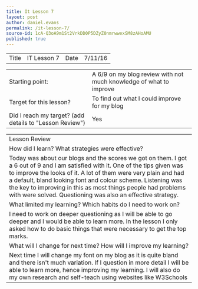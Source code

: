 ```yaml
---
title: It Lesson 7
layout: post
author: daniel.evans
permalink: /it-lesson-7/
source-id: 1cA-Q3oA9m1St2VrkDD0P5DZyZ0nmrwwexSM8zAHoAMU
published: true
---
```

<table>
  <tr>
    <td>Title</td>
    <td>IT Lesson 7</td>
    <td>Date</td>
    <td>7/11/16</td>
  </tr>
</table>


<table>
  <tr>
    <td>Starting point:</td>
    <td>A 6/9 on my blog review with not much knowledge of what to improve</td>
  </tr>
  <tr>
    <td>Target for this lesson?</td>
    <td>To find out what I could improve for my blog</td>
  </tr>
  <tr>
    <td>Did I reach my target? 
(add details to "Lesson Review")</td>
    <td>Yes </td>
  </tr>
</table>


<table>
  <tr>
    <td>Lesson Review</td>
  </tr>
  <tr>
    <td>How did I learn? What strategies were effective? </td>
  </tr>
  <tr>
    <td>Today was about our blogs and the scores we got on them. I got a 6 out of 9 and I am satisfied with it. One of the tips given was to improve the looks of it. A lot of them were very plain and had a default, bland looking font and colour scheme. Listening was the key to improving in this as most things people had problems with were solved. Questioning was also an effective strategy.
</td>
  </tr>
  <tr>
    <td>What limited my learning? Which habits do I need to work on? </td>
  </tr>
  <tr>
    <td>I need to work on deeper questioning as I will be able to go deeper and I would be able to learn more. In the lesson I only asked how to do basic things that were necessary to get the top marks. </td>
  </tr>
  <tr>
    <td>What will I change for next time? How will I improve my learning?</td>
  </tr>
  <tr>
    <td>Next time I will change my font on my blog as it is quite bland and there isn't much variation. If I question in more detail I will be able to learn more, hence improving my learning. I will also do my own research and self-teach using websites like W3Schools</td>
  </tr>
</table>


